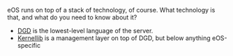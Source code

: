 eOS runs on top of a stack of technology, of course. What technology is that, and what do you need to know about it?

* [DGD](dgd/index.html) is the lowest-level language of the server.
* [Kernellib](kernel/index.html) is a management layer on top of DGD, but below anything eOS-specific

